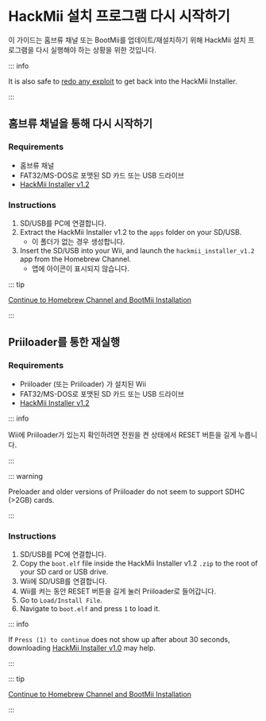 # HackMii 설치 프로그램 다시 시작하기

이 가이드는 홈브류 채널 또는 BootMii를 업데이트/재설치하기 위해 HackMii 설치 프로그램을 다시 실행해야 하는 상황을 위한 것입니다.

::: info

It is also safe to [redo any exploit](get-started) to get back into the HackMii Installer.

:::

## 홈브류 채널을 통해 다시 시작하기

### Requirements

- 홈브류 채널
- FAT32/MS-DOS로 포맷된 SD 카드 또는 USB 드라이브
- [HackMii Installer v1.2](https://bootmii.org/download/)

### Instructions

1. SD/USB를 PC에 연결합니다.
2. Extract the HackMii Installer v1.2 to the `apps` folder on your SD/USB.
   - 이 폴더가 없는 경우 생성합니다.
3. Insert the SD/USB into your Wii, and launch the `hackmii_installer_v1.2` app from the Homebrew Channel.
   - 앱에 아이콘이 표시되지 않습니다.

::: tip

[Continue to Homebrew Channel and BootMii Installation](hbc)

:::

## Priiloader를 통한 재실행

### Requirements

- Priiloader (또는 Priiloader) 가 설치된 Wii
- FAT32/MS-DOS로 포맷된 SD 카드 또는 USB 드라이브
- [HackMii Installer v1.2](https://bootmii.org/download/)

::: info

Wii에 Priiloader가 있는지 확인하려면 전원을 켠 상태에서 RESET 버튼을 길게 누릅니다.

:::

::: warning

Preloader and older versions of Priiloader do not seem to support SDHC (>2GB) cards.

:::

### Instructions

1. SD/USB를 PC에 연결합니다.
2. Copy the `boot.elf` file inside the HackMii Installer v1.2 `.zip` to the root of your SD card or USB drive.
3. Wii에 SD/USB를 연결합니다.
4. Wii를 켜는 동안 RESET 버튼을 길게 눌러 Priiloader로 들어갑니다.
5. Go to `Load/Install File`.
6. Navigate to `boot.elf` and press `1` to load it.

::: info

If `Press (1) to continue` does not show up after about 30 seconds, downloading [HackMii Installer v1.0](https://bootmii.org/download/) may help.

:::

::: tip

[Continue to Homebrew Channel and BootMii Installation](hbc)

:::
